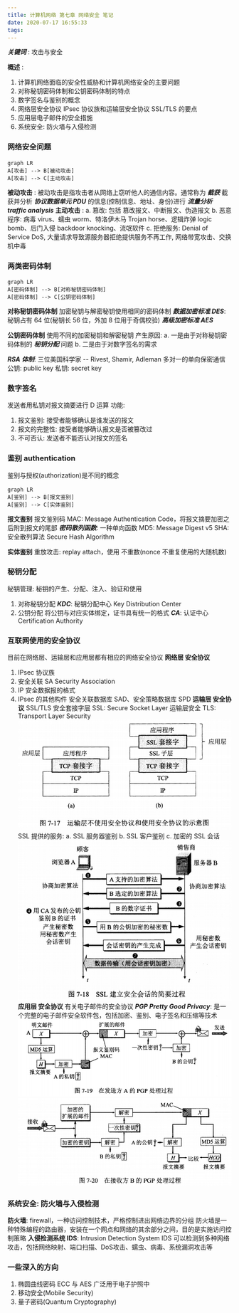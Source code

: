 ```yaml
---
title: 计算机网络 第七章 网络安全 笔记
date: 2020-07-17 16:55:33
tags:
---
```


***关键词*** : 攻击与安全

__概述__ :
1. 计算机网络面临的安全性威胁和计算机网络安全的主要问题
2. 对称秘钥密码体制和公钥密码体制的特点
3. 数字签名与鉴别的概念
4. 网络层安全协议 IPsec 协议族和运输层安全协议 SSL/TLS 的要点
5. 应用层电子邮件的安全措施
6. 系统安全: 防火墙与入侵检测

### 网络安全问题
```mermaid
graph LR
A[攻击] --> B[被动攻击]
A[攻击] --> C[主动攻击]
```
**被动攻击** : 被动攻击是指攻击者从网络上窃听他人的通信内容。通常称为 ***截获***
截获并分析 ***协议数据单元 PDU*** 的信息(控制信息、地址、身份)进行 ***流量分析 traffic analysis***
**主动攻击** :
a. 篡改: 包括 篡改报文、中断报文、伪造报文
b. 恶意程序: 病毒 virus、蠕虫 worm、特洛伊木马 Trojan horse、逻辑炸弹 logic bomb、后门入侵 backdoor knocking、流氓软件
c. 拒绝服务: Denial of Service DoS, 大量请求导致源服务器拒绝提供服务不再工作, 网络带宽攻击、交换机中毒

### 两类密码体制
```mermaid
graph LR
A[密码体制] --> B[对称秘钥密码体制]
A[密码体制] --> C[公钥密码体制]
```
__对称秘钥密码体制__ 加密秘钥与解密秘钥使用相同的密码体制
***数据加密标准 DES***: 秘钥占有 64 位(秘钥长 56 位，外加 8 位用于奇偶校验)
***高级加密标准 AES***

__公钥密码体制__ 使用不同的加密秘钥和解密秘钥
产生原因: 
a. 一是由于对称秘钥密码体制的 ***秘钥分配*** 问题
b. 二是由于对数字签名的需求

***RSA 体制***: 三位美国科学家 -- Rivest, Shamir, Adleman
多对一的单向保密通信
公钥: public key
私钥: secret key

### 数字签名
发送者用私钥对报文摘要进行 D 运算
功能:
1. 报文鉴别: 接受者能够确认是谁发送的报文
2. 报文的完整性: 接受者能够确认报文是否被篡改过
3. 不可否认: 发送者不能否认对报文的签名

### 鉴别 authentication
鉴别与授权(authorization)是不同的概念
```mermaid
graph LR
A[鉴别] --> B[报文鉴别]
A[鉴别] --> C[实体鉴别]
```
__报文鉴别__
报文鉴别码 MAC: Message Authentication Code，将报文摘要加密之后附到报文的尾部
***密码散列函数***: 一种单向函数
MD5: Message Digest v5
SHA: 安全散列算法 Secure Hash Algorithm

__实体鉴别__
重放攻击: replay attach，使用 不重数(nonce 不重复使用的大随机数)

### 秘钥分配
秘钥管理: 秘钥的产生、分配、注入、验证和使用
1. 对称秘钥分配
  ***KDC***: 秘钥分配中心 Key Distribution Center
2. 公钥分配
  将公钥与对应实体绑定，证书具有统一的格式
  ***CA***: 认证中心 Certification Authority

### 互联网使用的安全协议
目前在网络层、运输层和应用层都有相应的网络安全协议
__网络层 安全协议__
1. IPsec 协议族
2. 安全关联 SA Security Association
3. IP 安全数据报的格式
4. IPsec 的其他构件
  安全关联数据库 SAD、安全策略数据库 SPD
__运输层 安全协议__ SSL/TLS
安全套接字层 SSL: Secure Socket Layer
运输层安全 TLS: Transport Layer Security
![](/images/运输层使用安全协议.jpeg)
SSL 提供的服务:
a. SSL 服务器鉴别
b. SSL 客户鉴别
c. 加密的 SSL 会话
![](/images/SSL建立安全会话过程.jpeg)
__应用层 安全协议__
有关电子邮件的安全协议
***PGP Pretty Good Privacy***: 是一个完整的电子邮件安全软件包，包括加密、鉴别、电子签名和压缩等技术
![](/images/在发送放的PGP处理.jpeg)
![](/images/在接收方的PGP处理.jpeg)

### 系统安全: 防火墙与入侵检测
__防火墙__: firewall，一种访问控制技术，严格控制进出网络边界的分组
防火墙是一种特殊编程的路由器，安装在一个网点和网络的其余部分之间，目的是实施访问控制策略
__入侵检测系统 IDS__: Intrusion Detection System
IDS 可以检测到多种网络攻击，包括网络映射、端口扫描、DoS攻击、蠕虫、病毒、系统漏洞攻击等

### 一些深入的方向
1. 椭圆曲线密码 ECC 与 AES  广泛用于电子护照中
2. 移动安全(Mobile Security)
3. 量子密码(Quantum Cryptography)